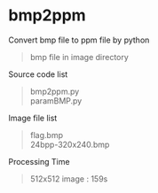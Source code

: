 # bmp2ppm

Convert bmp file to ppm file by python  
> bmp file in image directory

Source code list  
> bmp2ppm.py  
> paramBMP.py

Image file list
> flag.bmp  
> 24bpp-320x240.bmp

Processing Time  
> 512x512 image : 159s
